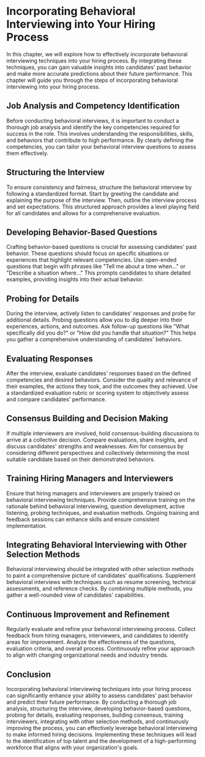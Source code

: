 Incorporating Behavioral Interviewing into Your Hiring Process
=======================================================================

In this chapter, we will explore how to effectively incorporate behavioral interviewing techniques into your hiring process. By integrating these techniques, you can gain valuable insights into candidates' past behavior and make more accurate predictions about their future performance. This chapter will guide you through the steps of incorporating behavioral interviewing into your hiring process.

Job Analysis and Competency Identification
------------------------------------------

Before conducting behavioral interviews, it is important to conduct a thorough job analysis and identify the key competencies required for success in the role. This involves understanding the responsibilities, skills, and behaviors that contribute to high performance. By clearly defining the competencies, you can tailor your behavioral interview questions to assess them effectively.

Structuring the Interview
-------------------------

To ensure consistency and fairness, structure the behavioral interview by following a standardized format. Start by greeting the candidate and explaining the purpose of the interview. Then, outline the interview process and set expectations. This structured approach provides a level playing field for all candidates and allows for a comprehensive evaluation.

Developing Behavior-Based Questions
-----------------------------------

Crafting behavior-based questions is crucial for assessing candidates' past behavior. These questions should focus on specific situations or experiences that highlight relevant competencies. Use open-ended questions that begin with phrases like "Tell me about a time when..." or "Describe a situation where..." This prompts candidates to share detailed examples, providing insights into their actual behavior.

Probing for Details
-------------------

During the interview, actively listen to candidates' responses and probe for additional details. Probing questions allow you to dig deeper into their experiences, actions, and outcomes. Ask follow-up questions like "What specifically did you do?" or "How did you handle that situation?" This helps you gather a comprehensive understanding of candidates' behaviors.

Evaluating Responses
--------------------

After the interview, evaluate candidates' responses based on the defined competencies and desired behaviors. Consider the quality and relevance of their examples, the actions they took, and the outcomes they achieved. Use a standardized evaluation rubric or scoring system to objectively assess and compare candidates' performance.

Consensus Building and Decision Making
--------------------------------------

If multiple interviewers are involved, hold consensus-building discussions to arrive at a collective decision. Compare evaluations, share insights, and discuss candidates' strengths and weaknesses. Aim for consensus by considering different perspectives and collectively determining the most suitable candidate based on their demonstrated behaviors.

Training Hiring Managers and Interviewers
-----------------------------------------

Ensure that hiring managers and interviewers are properly trained on behavioral interviewing techniques. Provide comprehensive training on the rationale behind behavioral interviewing, question development, active listening, probing techniques, and evaluation methods. Ongoing training and feedback sessions can enhance skills and ensure consistent implementation.

Integrating Behavioral Interviewing with Other Selection Methods
----------------------------------------------------------------

Behavioral interviewing should be integrated with other selection methods to paint a comprehensive picture of candidates' qualifications. Supplement behavioral interviews with techniques such as resume screening, technical assessments, and reference checks. By combining multiple methods, you gather a well-rounded view of candidates' capabilities.

Continuous Improvement and Refinement
-------------------------------------

Regularly evaluate and refine your behavioral interviewing process. Collect feedback from hiring managers, interviewers, and candidates to identify areas for improvement. Analyze the effectiveness of the questions, evaluation criteria, and overall process. Continuously refine your approach to align with changing organizational needs and industry trends.

Conclusion
----------

Incorporating behavioral interviewing techniques into your hiring process can significantly enhance your ability to assess candidates' past behavior and predict their future performance. By conducting a thorough job analysis, structuring the interview, developing behavior-based questions, probing for details, evaluating responses, building consensus, training interviewers, integrating with other selection methods, and continuously improving the process, you can effectively leverage behavioral interviewing to make informed hiring decisions. Implementing these techniques will lead to the identification of top talent and the development of a high-performing workforce that aligns with your organization's goals.
